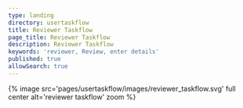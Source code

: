 ```yaml
---
type: landing
directory: usertaskflow
title: Reviewer Taskflow
page_title: Reviewer Taskflow
description: Reviewer Taskflow
keywords: 'reviewer, Review, enter details'
published: true
allowSearch: true
---
```

{% image src='pages/usertaskflow/images/reviewer_taskflow.svg' full center  alt='reviewer taskflow' zoom %} 
